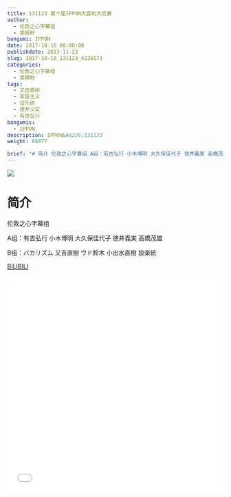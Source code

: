 ```yaml
---
title: 131123 第十届IPPON大喜利大奖赛
author: 
  - 伦敦之心字幕组
  - 莱姆籽
bangumi: IPPON
date: 2017-10-16 00:00:00
publishdate: 2013-11-23
slug: 2017-10-16_131123_4226571
categories: 
  - 伦敦之心字幕组
  - 莱姆籽
tags: 
  - 又吉直树
  - 笨蛋主义
  - 设乐统
  - 德井义实
  - 有吉弘行
bangumis: 
  - IPPON
description: IPPON&#8226;131123
weight: 68877

brief: "# 简介 伦敦之心字幕组 A组：有吉弘行 小木博明 大久保佳代子 徳井義実 高橋茂雄 B组：バカリズム 又吉直樹 ウド鈴木 小出水直樹 設楽統"
---
```


![](https://i.imgur.com/a9gAL88.jpg)

# 简介  
伦敦之心字幕组 


A组：有吉弘行 小木博明 大久保佳代子 徳井義実 高橋茂雄


B组：バカリズム 又吉直樹  ウド鈴木 小出水直樹 設楽統

  [BILIBILI](https://www.bilibili.com/video/av4226571/)


<div class="vcontainer">  <iframe class='video' src="//www.bilibili.com/blackboard/player.html?aid=4226571" width="100%" height="500" frameborder="0" allowfullscreen="allowfullscreen"></iframe></div>
